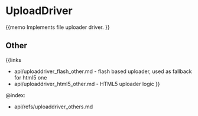 UploadDriver 
=============


{{memo Implements file uploader driver. }}





Other
-----

{{links
- api/uploaddriver_flash_other.md - flash based uploader, used as fallback for html5 one
- api/uploaddriver_html5_other.md - HTML5 uploader logic
}}


@index:
- api/refs/uploaddriver_others.md

